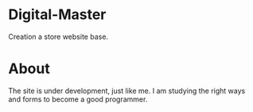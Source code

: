 # Digital-Master
Creation a store website base.

# About
The site is under development, just like me. I am studying the right ways and forms to become a good programmer.